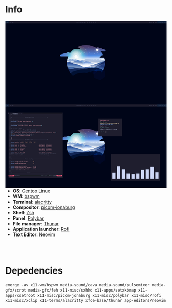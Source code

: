 # Info

<img align="right" src="gfx/scr.jpg" height="520" width=540/>

- **OS**: [Gentoo Linux](https://www.gentoo.org/)
- **WM**: [bspwm](https://github.com/baskerville/bspwm)
- **Terminal**: [alacritty](https://github.com/alacritty/alacritty)
- **Compositor**: [picom-jonaburg](https://github.com/jonaburg/picom)
- **Shell**: [Zsh](https://www.zsh.org/)
- **Panel**: [Polybar](https://github.com/polybar/polybar)
- **File manager**: [Thunar](https://github.com/xfce-mirror/thunar)
- **Application launcher**: [Rofi](https://github.com/davatorium/rofi)
- **Text Editor**: [Neovim](https://github.com/neovim/neovim)

<br />
<br />

# Depedencies
```
emerge -av x11-wm/bspwm media-sound/cava media-sound/pulsemixer media-gfx/scrot media-gfx/feh x11-misc/sxhkd x11-apps/setxkbmap x11-apps/xsetroot x11-misc/picom-jonaburg x11-misc/polybar x11-misc/rofi x11-misc/xclip x11-terms/alacritty xfce-base/thunar app-editors/neovim
```

